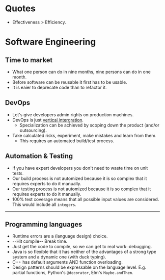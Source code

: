 # Quotes

* Effectiveness > Efficiency.

# Software Engineering

## Time to market
- What one person can do in nine months, nine persons can do in one month.
- Before software can be reusable it first has to be usable.
- It is eaier to deprecate code than to refactor it.


## DevOps

* Let's give developers admin rights on production machines.
* DevOps is just [vertical intergration](https://en.wikipedia.org/wiki/Vertical_integration).
  * Specialization can be achieved by scoping down the product (and/or outsourcing).
* Take calculated risks, experiment, make mistakes and learn from them.
  * This requires an automated build/test process.


## Automation & Testing

* If you have expert developers you don't need to waste time on unit tests.
* Our build process is not automized because it is so complex that it requires experts to do it manually.
* Our testing process is not automized because it is so complex that it requires experts to do it manually.
* 100% test coverage means that all possible input values are considered. This would include all `integers`.


<hr>

## Programming languages
- Runtime errors are a (language design) choice.
- --Hit compile-- Break time.
- Just get the code to compile, so we can get to real work: debugging.
- Java is so flexible that it has neither of the advantages of a strong type system and a dynamic one (with duck typing).
- C++ has default arguments AND function overloading.
- Design patterns should be expressable on the language level. E.g. partial functions, Python's `@decorator`, Elm's `Maybe.andThen`.
